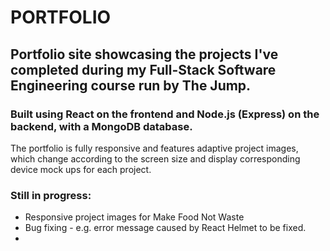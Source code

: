 # PORTFOLIO

## Portfolio site showcasing the projects I've completed during my Full-Stack Software Engineering course run by The Jump.

### Built using React on the frontend and Node.js (Express) on the backend, with a MongoDB database.

The portfolio is fully responsive and features adaptive project images, which change according to the screen size and display corresponding device mock ups for each project.

### Still in progress:

- Responsive project images for Make Food Not Waste
- Bug fixing - e.g. error message caused by React Helmet to be fixed.
-
